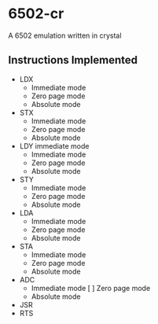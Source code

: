# 6502-cr
A 6502 emulation written in crystal

## Instructions Implemented

* LDX
    * Immediate mode
    * Zero page mode
    * Absolute mode
* STX
    * Immediate mode
    * Zero page mode
    * Absolute mode
* LDY immediate mode
    * Immediate mode
    * Zero page mode
    * Absolute mode
* STY
    * Immediate mode
    * Zero page mode
    * Absolute mode
* LDA
    * Immediate mode
    * Zero page mode
    * Absolute mode
* STA
    * Immediate mode
    * Zero page mode
    * Absolute mode
* ADC
    * Immediate mode
    [ ] Zero page mode
    * Absolute mode
* JSR
* RTS
